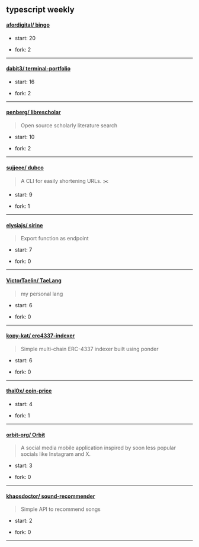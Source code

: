 ## typescript weekly

#### [afordigital/ bingo](https://github.com/afordigital/bingo)
>  
+ start: 20
+ fork: 2
---
#### [dabit3/ terminal-portfolio](https://github.com/dabit3/terminal-portfolio)
>  
+ start: 16
+ fork: 2
---
#### [penberg/ librescholar](https://github.com/penberg/librescholar)
>  Open source scholarly literature search
+ start: 10
+ fork: 2
---
#### [sujjeee/ dubco](https://github.com/sujjeee/dubco)
>  A CLI for easily shortening URLs. ✂️
+ start: 9
+ fork: 1
---
#### [elysiajs/ sirine](https://github.com/elysiajs/sirine)
>  Export function as endpoint
+ start: 7
+ fork: 0
---
#### [VictorTaelin/ TaeLang](https://github.com/VictorTaelin/TaeLang)
>  my personal lang
+ start: 6
+ fork: 0
---
#### [kopy-kat/ erc4337-indexer](https://github.com/kopy-kat/erc4337-indexer)
>  Simple multi-chain ERC-4337 indexer built using ponder
+ start: 6
+ fork: 0
---
#### [thal0x/ coin-price](https://github.com/thal0x/coin-price)
>  
+ start: 4
+ fork: 1
---
#### [orbit-org/ Orbit](https://github.com/orbit-org/Orbit)
>  A social media mobile application inspired by soon less popular socials like Instagram and X.
+ start: 3
+ fork: 0
---
#### [khaosdoctor/ sound-recommender](https://github.com/khaosdoctor/sound-recommender)
>  Simple API to recommend songs
+ start: 2
+ fork: 0
---